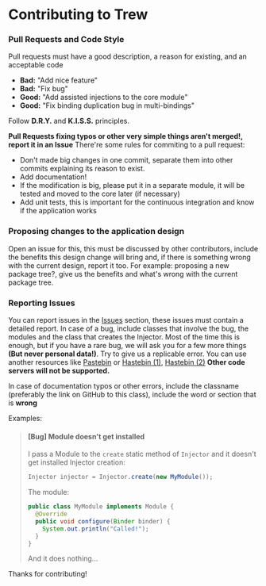 # Contributing to Trew

### Pull Requests and Code Style
Pull requests must have a good description, a reason for existing, and an acceptable code
- **Bad:** "Add nice feature"
- **Bad:** "Fix bug"
- **Good:** "Add assisted injections to the core module"
- **Good:** "Fix binding duplication bug in multi-bindings"

Follow **D.R.Y.** and **K.I.S.S.** principles.

**Pull Requests fixing typos or other very simple things aren't merged!, report it in an Issue**
There're some rules for commiting to a pull request:
- Don't made big changes in one commit, separate them into other commits explaining its reason to exist.
- Add documentation!
- If the modification is big, please put it in a separate module, it will be tested and moved to the core later (if necessary)
- Add unit tests, this is important for the continuous integration and know if the application works

### Proposing changes to the application design
Open an issue for this, this must be discussed by other contributors, include the benefits this design change will bring and,
if there is something wrong with the current design, report it too. For example: proposing a new package tree?, give us the benefits and what's wrong with the current package tree.

### Reporting Issues
You can report issues in the [Issues](https://github.com/yusshu/trew/issues/) section, these issues must contain a detailed report.
In case of a bug, include classes that involve the bug, the modules and the class that creates the Injector. Most of the time this is enough, but if you have a rare bug, we will ask you for a few more things **(But never personal data!)**. Try to give us a replicable error. You can use another resources like [Pastebin](https://pastebin.com/) or [Hastebin (1)](https://hastebin.com/), [Hastebin (2)](https://hasteb.in/) **Other code servers will not be supported.**
 
In case of documentation typos or other errors, include the classname (preferably the link on GitHub to this class), include the word or section that is **wrong**

Examples:
> #### [Bug] Module doesn't get installed
> I pass a Module to the `create` static method of `Injector` and it doesn't get installed
> Injector creation:
> ```java
> Injector injector = Injector.create(new MyModule());
> ```
> The module:
> ```java
> public class MyModule implements Module {
>   @Override
>   public void configure(Binder binder) {
>     System.out.println("Called!");
>   }
> }
>```
> And it does nothing...

Thanks for contributing!
